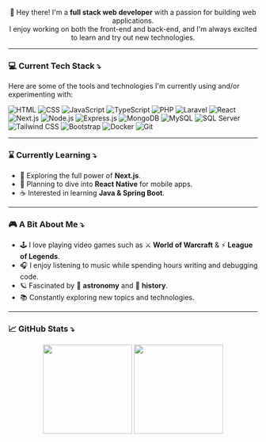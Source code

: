 <!-- Short Intro -->
<p align="center">
  👋 Hey there! I'm a <strong>full stack web developer</strong> with a passion for building web applications.<br>
  I enjoy working on both the front-end and back-end, and I'm always excited to learn and try out new technologies.
</p>


---

### 💻 Current Tech Stack ⤵

Here are some of the tools and technologies I'm currently using and/or experimenting with:


![HTML](https://img.shields.io/badge/-HTML5-E34F26?style=flat-square&logo=html5&logoColor=white)
![CSS](https://img.shields.io/badge/-CSS3-1572B6?style=flat-square&logo=css3)
![JavaScript](https://img.shields.io/badge/-JavaScript-F7DF1E?style=flat-square&logo=javascript&logoColor=black)
![TypeScript](https://img.shields.io/badge/-TypeScript-3178C6?style=flat-square&logo=typescript&logoColor=white)
![PHP](https://img.shields.io/badge/-PHP-777BB4?style=flat-square&logo=php&logoColor=white)
![Laravel](https://img.shields.io/badge/-Laravel-FF2D20?style=flat-square&logo=laravel&logoColor=white)
![React](https://img.shields.io/badge/-React-61DAFB?style=flat-square&logo=react&logoColor=black)
![Next.js](https://img.shields.io/badge/-Next.js-000000?style=flat-square&logo=nextdotjs&logoColor=white)
![Node.js](https://img.shields.io/badge/-Node.js-339933?style=flat-square&logo=node.js&logoColor=white)
![Express.js](https://img.shields.io/badge/-Express.js-000000?style=flat-square&logo=express&logoColor=white)
![MongoDB](https://img.shields.io/badge/-MongoDB-47A248?style=flat-square&logo=mongodb&logoColor=white)
![MySQL](https://img.shields.io/badge/-MySQL-4479A1?style=flat-square&logo=mysql&logoColor=white)
![SQL Server](https://img.shields.io/badge/-SQL%20Server-CC2927?style=flat-square&logo=microsoft-sql-server&logoColor=white)
![Tailwind CSS](https://img.shields.io/badge/-Tailwind%20CSS-38B2AC?style=flat-square&logo=tailwind-css&logoColor=white)
![Bootstrap](https://img.shields.io/badge/-Bootstrap-7952B3?style=flat-square&logo=bootstrap&logoColor=white)
![Docker](https://img.shields.io/badge/-Docker-2496ED?style=flat-square&logo=docker&logoColor=white)
![Git](https://img.shields.io/badge/-Git-F05032?style=flat-square&logo=git&logoColor=white)


---

### ⌛ Currently Learning ⤵

- 🧠 Exploring the full power of **Next.js**.
- 📱 Planning to dive into **React Native** for mobile apps.
- ☕️ Interested in learning **Java & Spring Boot**.

---

### 🎮 A Bit About Me ⤵

- 🕹 I love playing video games such as ⚔️ **World of Warcraft** & ⚡️ **League of Legends**.
- 🎧 I enjoy listening to music while spending hours writing and debugging code.
- 🪐 Fascinated by 🌌 **astronomy** and 📜 **history**.
- 📚 Constantly exploring new topics and technologies.

---

### 📈 GitHub Stats ⤵


<p align="center">
  <img src="https://github-readme-stats.vercel.app/api?username=PreYem&show_icons=true&theme=tokyonight" height="180em" />
  <img src="https://github-readme-stats.vercel.app/api/top-langs/?username=PreYem&layout=compact&theme=tokyonight" height="180em" />
</p>
